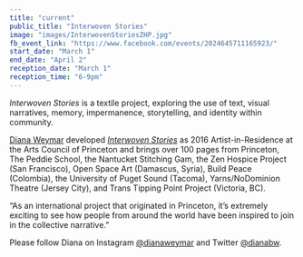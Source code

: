 ```yaml
---
title: "current"
public_title: "Interwoven Stories"
image: "images/InterwovenStoriesZHP.jpg"
fb_event_link: "https://www.facebook.com/events/2024645711165923/"
start_date: "March 1"
end_date: "April 2"
reception_date: "March 1"
reception_time: "6-9pm"
---
```

_Interwoven Stories_ is a textile project, exploring the use of text, visual narratives, memory, impermanence, storytelling, and identity within community. 

[Diana Weymar](https://www.instagram.com/dianaweymar/) developed _[Interwoven Stories](https://www.facebook.com/InterwovenStories/)_ as 2016 Artist-in-Residence at the Arts Council of Princeton and brings over 100 pages from Princeton, The Peddie School, the Nantucket Stitching Gam, the Zen Hospice Project (San Francisco), Open Space Art (Damascus, Syria), Build Peace (Colombia), the University of Puget Sound (Tacoma), Yarns/NoDominion Theatre (Jersey City), and Trans Tipping Point Project (Victoria, BC). 

“As an international project that originated in Princeton, it’s extremely exciting to see how people from around the world have been inspired to join in the collective narrative.”

Please follow Diana on Instagram [@dianaweymar](https://www.instagram.com/dianaweymar/) and Twitter [@dianabw](https://twitter.com/dianabw).
